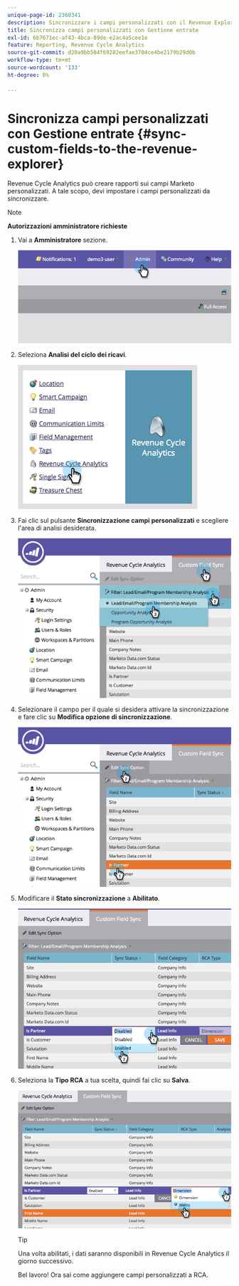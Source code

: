 ```yaml
---
unique-page-id: 2360341
description: Sincronizzare i campi personalizzati con il Revenue Explorer - Documentazione di Marketo - Documentazione del prodotto
title: Sincronizza campi personalizzati con Gestione entrate
exl-id: 6b7671ec-af43-4bca-89de-e2ac4a5cee1e
feature: Reporting, Revenue Cycle Analytics
source-git-commit: d20a9bb584f69282eefae3704ce4be2179b29d0b
workflow-type: tm+mt
source-wordcount: '133'
ht-degree: 0%

---
```


# Sincronizza campi personalizzati con Gestione entrate {#sync-custom-fields-to-the-revenue-explorer}

Revenue Cycle Analytics può creare rapporti sui campi Marketo personalizzati. A tale scopo, devi impostare i campi personalizzati da sincronizzare.

>[!NOTE]
>
>**Autorizzazioni amministratore richieste**

1. Vai a **Amministratore** sezione.

   ![](assets/image2014-9-19-9-3a51-3a11.png)

1. Seleziona **Analisi del ciclo dei ricavi**.

   ![](assets/image2014-9-19-9-3a51-3a19.png)

1. Fai clic sul pulsante **Sincronizzazione campi personalizzati** e scegliere l&#39;area di analisi desiderata.

   ![](assets/image2014-9-19-9-3a51-3a26.png)

1. Selezionare il campo per il quale si desidera attivare la sincronizzazione e fare clic su **Modifica opzione di sincronizzazione**.

   ![](assets/image2014-9-19-9-3a51-3a36.png)

1. Modificare il **Stato sincronizzazione** a **Abilitato**.

   ![](assets/image2014-9-19-9-3a51-3a45.png)

1. Seleziona la **Tipo RCA** a tua scelta, quindi fai clic su **Salva**.

   ![](assets/image2014-9-19-9-3a51-3a52.png)

   >[!TIP]
   >
   >Una volta abilitati, i dati saranno disponibili in Revenue Cycle Analytics il giorno successivo.

   Bel lavoro! Ora sai come aggiungere campi personalizzati a RCA.
